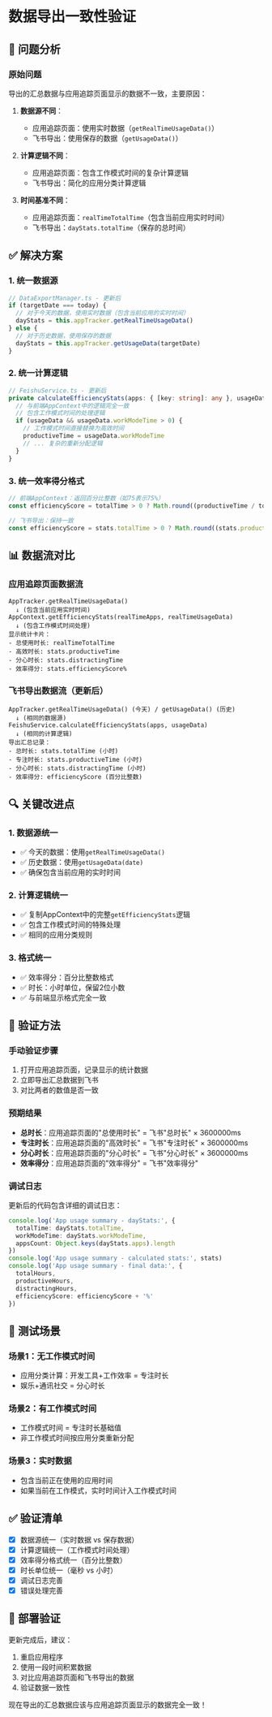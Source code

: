 # 数据导出一致性验证

## 🎯 问题分析

### 原始问题
导出的汇总数据与应用追踪页面显示的数据不一致，主要原因：

1. **数据源不同**：
   - 应用追踪页面：使用实时数据（`getRealTimeUsageData()`）
   - 飞书导出：使用保存的数据（`getUsageData()`）

2. **计算逻辑不同**：
   - 应用追踪页面：包含工作模式时间的复杂计算逻辑
   - 飞书导出：简化的应用分类计算逻辑

3. **时间基准不同**：
   - 应用追踪页面：`realTimeTotalTime`（包含当前应用实时时间）
   - 飞书导出：`dayStats.totalTime`（保存的总时间）

## ✅ 解决方案

### 1. 统一数据源
```typescript
// DataExportManager.ts - 更新后
if (targetDate === today) {
  // 对于今天的数据，使用实时数据（包含当前应用的实时时间）
  dayStats = this.appTracker.getRealTimeUsageData()
} else {
  // 对于历史数据，使用保存的数据
  dayStats = this.appTracker.getUsageData(targetDate)
}
```

### 2. 统一计算逻辑
```typescript
// FeishuService.ts - 更新后
private calculateEfficiencyStats(apps: { [key: string]: any }, usageData?: any) {
  // 与前端AppContext中的逻辑完全一致
  // 包含工作模式时间的处理逻辑
  if (usageData && usageData.workModeTime > 0) {
    // 工作模式时间直接替换为高效时间
    productiveTime = usageData.workModeTime
    // ... 复杂的重新分配逻辑
  }
}
```

### 3. 统一效率得分格式
```typescript
// 前端AppContext：返回百分比整数（如75表示75%）
const efficiencyScore = totalTime > 0 ? Math.round((productiveTime / totalTime) * 100) : 0

// 飞书导出：保持一致
const efficiencyScore = stats.totalTime > 0 ? Math.round((stats.productiveTime / stats.totalTime) * 100) : 0
```

## 📊 数据流对比

### 应用追踪页面数据流
```
AppTracker.getRealTimeUsageData()
  ↓ (包含当前应用实时时间)
AppContext.getEfficiencyStats(realTimeApps, realTimeUsageData)
  ↓ (包含工作模式时间处理)
显示统计卡片：
- 总使用时长: realTimeTotalTime
- 高效时长: stats.productiveTime
- 分心时长: stats.distractingTime  
- 效率得分: stats.efficiencyScore%
```

### 飞书导出数据流（更新后）
```
AppTracker.getRealTimeUsageData() (今天) / getUsageData() (历史)
  ↓ (相同的数据源)
FeishuService.calculateEfficiencyStats(apps, usageData)
  ↓ (相同的计算逻辑)
导出汇总记录：
- 总时长: stats.totalTime (小时)
- 专注时长: stats.productiveTime (小时)
- 分心时长: stats.distractingTime (小时)
- 效率得分: efficiencyScore (百分比整数)
```

## 🔍 关键改进点

### 1. 数据源统一
- ✅ 今天的数据：使用`getRealTimeUsageData()`
- ✅ 历史数据：使用`getUsageData(date)`
- ✅ 确保包含当前应用的实时时间

### 2. 计算逻辑统一
- ✅ 复制AppContext中的完整`getEfficiencyStats`逻辑
- ✅ 包含工作模式时间的特殊处理
- ✅ 相同的应用分类规则

### 3. 格式统一
- ✅ 效率得分：百分比整数格式
- ✅ 时长：小时单位，保留2位小数
- ✅ 与前端显示格式完全一致

## 🧪 验证方法

### 手动验证步骤
1. 打开应用追踪页面，记录显示的统计数据
2. 立即导出汇总数据到飞书
3. 对比两者的数值是否一致

### 预期结果
- **总时长**：应用追踪页面的"总使用时长" = 飞书"总时长" × 3600000ms
- **专注时长**：应用追踪页面的"高效时长" = 飞书"专注时长" × 3600000ms  
- **分心时长**：应用追踪页面的"分心时长" = 飞书"分心时长" × 3600000ms
- **效率得分**：应用追踪页面的"效率得分" = 飞书"效率得分"

### 调试日志
更新后的代码包含详细的调试日志：
```typescript
console.log('App usage summary - dayStats:', {
  totalTime: dayStats.totalTime,
  workModeTime: dayStats.workModeTime,
  appsCount: Object.keys(dayStats.apps).length
})
console.log('App usage summary - calculated stats:', stats)
console.log('App usage summary - final data:', {
  totalHours,
  productiveHours,
  distractingHours,
  efficiencyScore: efficiencyScore + '%'
})
```

## 🎯 测试场景

### 场景1：无工作模式时间
- 应用分类计算：开发工具+工作效率 = 专注时长
- 娱乐+通讯社交 = 分心时长

### 场景2：有工作模式时间
- 工作模式时间 = 专注时长基础值
- 非工作模式时间按应用分类重新分配

### 场景3：实时数据
- 包含当前正在使用的应用时间
- 如果当前在工作模式，实时时间计入工作模式时间

## ✅ 验证清单

- [x] 数据源统一（实时数据 vs 保存数据）
- [x] 计算逻辑统一（工作模式时间处理）
- [x] 效率得分格式统一（百分比整数）
- [x] 时长单位统一（毫秒 vs 小时）
- [x] 调试日志完善
- [x] 错误处理完善

## 🚀 部署验证

更新完成后，建议：
1. 重启应用程序
2. 使用一段时间积累数据
3. 对比应用追踪页面和飞书导出的数据
4. 验证数据一致性

现在导出的汇总数据应该与应用追踪页面显示的数据完全一致！
